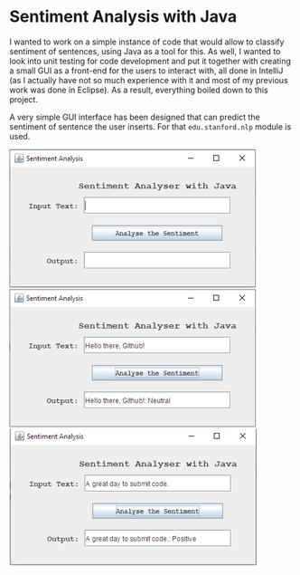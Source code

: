 # Sentiment Analysis with Java

I wanted to work on a simple instance of code that would allow to classify sentiment of sentences, using Java as a tool for this. As well, I wanted to look into unit testing for code development and put it together with creating a small GUI as a front-end for the users to interact with, all done in IntelliJ (as I actually have not so much experience with it and most of my previous work was done in Eclipse). As a result, everything boiled down to this project.

A very simple GUI interface has been designed that can predict the sentiment of sentence the user inserts. For that `edu.stanford.nlp` module is used.

![alt text](https://github.com/Si-ja/Sentiment-Analysis---Java/blob/master/Visuals/Example1.PNG "Example 1")
![alt text](https://github.com/Si-ja/Sentiment-Analysis---Java/blob/master/Visuals/Example2.PNG "Example 2")
![alt text](https://github.com/Si-ja/Sentiment-Analysis---Java/blob/master/Visuals/Example3.PNG "Example 3")
